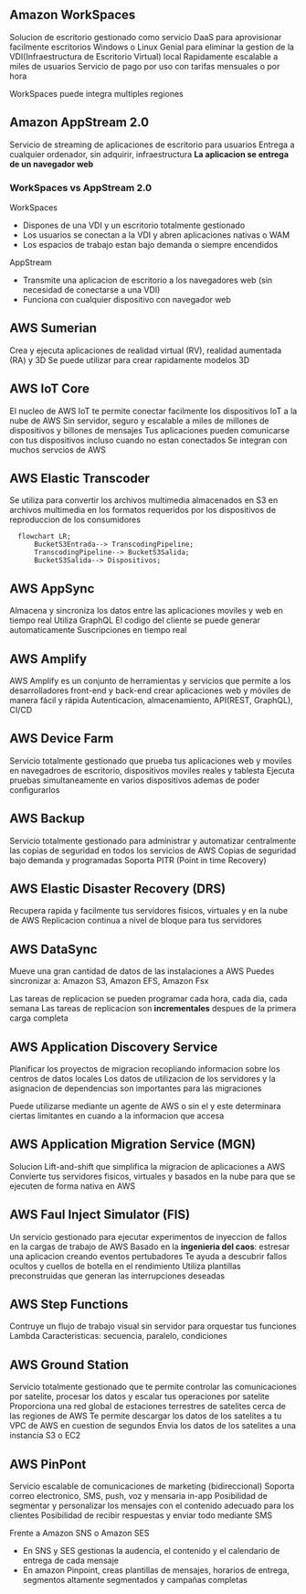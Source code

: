## Amazon WorkSpaces

Solucion de escritorio gestionado como servicio DaaS para aprovisionar facilmente escritorios Windows o Linux
Genial para eliminar la gestion de la VDI(Infraestructura de Escritorio Virtual) local
Rapidamente escalable a miles de usuarios
Servicio de pago por uso con tarifas mensuales o por hora

WorkSpaces puede integra multiples regiones

## Amazon AppStream 2.0

Servicio de streaming de aplicaciones de escritorio para usuarios
Entrega a cualquier ordenador, sin adquirir, infraestructura
**La aplicacion se entrega de un navegador web**

### WorkSpaces vs AppStream 2.0

WorkSpaces

-   Dispones de una VDI y un escritorio totalmente gestionado
-   Los usuarios se conectan a la VDI y abren aplicaciones nativas o WAM
-   Los espacios de trabajo estan bajo demanda o siempre encendidos

AppStream

-   Transmite una aplicacion de escritorio a los navegadores web (sin necesidad de conectarse a una VDI)
-   Funciona con cualquier dispositivo con navegador web

## AWS Sumerian

Crea y ejecuta aplicaciones de realidad virtual (RV), realidad aumentada (RA) y 3D
Se puede utilizar para crear rapidamente modelos 3D

## AWS IoT Core

El nucleo de AWS IoT te permite conectar facilmente los dispositivos IoT a la nube de AWS
Sin servidor, seguro y escalable a miles de millones de dispositivos y billones de mensajes
Tus aplicaciones pueden comunicarse con tus dispositivos incluso cuando no estan conectados
Se integran con muchos servcios de AWS

## AWS Elastic Transcoder

Se utiliza para convertir los archivos multimedia almacenados en S3 en archivos multimedia en los formatos requeridos por los dispositivos de reproduccion de los consumidores

```mermaid
  flowchart LR;
      BucketS3Entrada--> TranscodingPipeline;
      TranscodingPipeline--> BucketS3Salida;
      BucketS3Salida--> Dispositivos;
```

## AWS AppSync

Almacena y sincroniza los datos entre las aplicaciones moviles y web en tiempo real
Utiliza GraphQL
El codigo del cliente se puede generar automaticamente
Suscripciones en tiempo real

## AWS Amplify

AWS Amplify es un conjunto de herramientas y servicios que permite a los desarrolladores front-end y back-end crear aplicaciones web y móviles de manera fácil y rápida
Autenticacion, almacenamiento, API(REST, GraphQL), CI/CD

## AWS Device Farm

Servicio totalmente gestionado que prueba tus aplicaciones web y moviles en navegadroes de escritorio, dispositivos moviles reales y tablesta
Ejecuta pruebas simultaneamente en varios dispositivos ademas de poder configurarlos

## AWS Backup

Servicio totalmente gestionado para administrar y automatizar centralmente las copias de seguridad en todos los servicios de AWS
Copias de seguridad bajo demanda y programadas
Soporta PITR (Point in time Recovery)

## AWS Elastic Disaster Recovery (DRS)

Recupera rapida y facilmente tus servidores fisicos, virtuales y en la nube de AWS
Replicacion continua a nivel de bloque para tus servidores

## AWS DataSync

Mueve una gran cantidad de datos de las instalaciones a AWS
Puedes sincronizar a: Amazon S3, Amazon EFS, Amazon Fsx

Las tareas de replicacion se pueden programar cada hora, cada dia, cada semana
Las tareas de replicacion son **incrementales** despues de la primera carga completa

## AWS Application Discovery Service

Planificar los proyectos de migracion recopliando informacion sobre los centros de datos locales
Los datos de utilizacion de los servidores y la asignacion de dependencias son importantes para las migraciones 

Puede utilizarse mediante un agente de AWS o sin el y este determinara ciertas limitantes en cuando a la informacion que accesa

## AWS Application Migration Service (MGN)

Solucion Lift-and-shift que simplifica la migracion de aplicaciones a AWS
Convierte tus servidores fisicos, virtuales y basados en la nube para que se ejecuten de forma nativa en AWS

## AWS Faul Inject Simulator (FIS)

Un servicio gestionado para ejecutar experimentos de inyeccion de fallos en la cargas de trabajo de AWS
Basado en la **ingenieria del caos**: estresar una aplicacion creando eventos pertubadores 
Te ayuda a descubrir fallos ocultos y cuellos de botella en el rendimiento
Utiliza plantillas preconstruidas que generan las interrupciones deseadas

## AWS Step Functions

Contruye un flujo de trabajo visual sin servidor para orquestar tus funciones Lambda
Caracteristicas: secuencia, paralelo, condiciones

## AWS Ground Station

Servicio totalmente gestionado que te permite controlar las comunicaciones por satelite, procesar los datos y escalar tus operaciones por satelite
Proporciona una red global de estaciones terrestres de satelites cerca de las regiones de AWS
Te permite descargar los datos de los satelites a tu VPC de AWS en cuestion de segundos
Envia los datos de los satelites a una instancia S3 o EC2

## AWS PinPont

Servicio escalable de comunicaciones de marketing (bidireccional)
Soporta correo electronico, SMS, push, voz y mensaria in-app
Posibilidad de segmentar y personalizar los mensajes con el contenido adecuado para los clientes
Posibilidad de recibir respuestas y enviar todo mediante SMS

Frente a Amazon SNS o Amazon SES

-   En SNS y SES gestionas la audencia, el contenido y el calendario de entrega de cada mensaje
-   En amazon Pinpoint, creas plantillas de mensajes, horarios de entrega, segmentos altamente segmentados y campañas completas